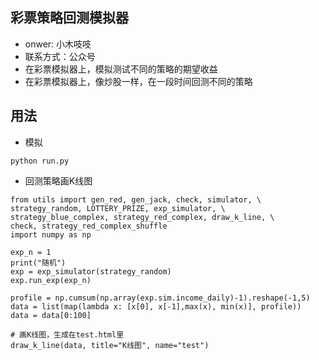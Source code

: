 ## 彩票策略回测模拟器
- onwer: 小木吱吱
- 联系方式：公众号
- 在彩票模拟器上，模拟测试不同的策略的期望收益
- 在彩票模拟器上，像炒股一样，在一段时间回测不同的策略

## 用法

- 模拟
```{shell}
python run.py
```
- 回测策略画K线图
```{shell}
from utils import gen_red, gen_jack, check, simulator, \
strategy_random, LOTTERY_PRIZE, exp_simulator, \
strategy_blue_complex, strategy_red_complex, draw_k_line, \
check, strategy_red_complex_shuffle
import numpy as np

exp_n = 1
print("随机")
exp = exp_simulator(strategy_random)
exp.run_exp(exp_n)

profile = np.cumsum(np.array(exp.sim.income_daily)-1).reshape(-1,5)
data = list(map(lambda x: [x[0], x[-1],max(x), min(x)], profile))
data = data[0:100]

# 画K线图，生成在test.html里
draw_k_line(data, title="K线图", name="test")
```